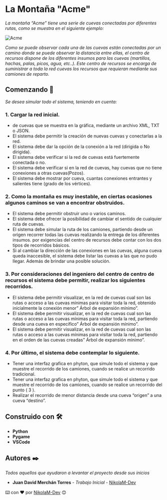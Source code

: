 # La Montaña "Acme"
_La montaña “Acme” tiene una serie de cuevas conectadas por diferentes rutas, como se muestra en el siguiente ejemplo:_

![Acme](https://user-images.githubusercontent.com/62358156/90304980-01c52200-de83-11ea-9725-d445a44cad8b.PNG)

_Como se puede observar cada una de las cuevas están conectadas por un camino donde se puede observar la distancia entre ellas, el centro de recursos dispone de los diferentes insumos para las cuevas (martillos, hachas, palas, picas, agua, etc..). Este centro de recursos se encarga de suministrar a toda la red cuevas los recursos que requieran mediante sus camiones de reparto._

## Comenzando 🚀
_Se desea simular todo el sistema, teniendo en cuenta:_
### 1. Cargar la red inicial.
* de cuevas que se muestra en la gráfica, mediante un archivo XML, TXT o JSON.
* El sistema debe permitir la creación de nuevas cuevas y conectarlas a la red.
* El sistema debe dar la opción de la conexión a la red (dirigida o No dirigida).
* El sistema debe verificar si la red de cuevas está fuertemente conectada o no.
* El sistema debe verificar si en la red de cuevas, hay cuevas que no tiene conexiones a otras cuevas(Pozos).
* El sistema debe mostrar por cueva, cuantas conexiones entrantes y salientes tiene (grado de los vértices).

### 2. Como la montaña es muy inestable, en ciertas ocasiones algunos caminos se van a encontrar obstruidos.
* El sistema debe permitir obstruir uno o varios caminos.
* El sistema debe ofrecer la posibilidad de cambiar el sentido de cualquier ruta de cuevas.
* El sistema debe simular la ruta de los camiones, partiendo desde un origen recorrer todas las cuevas realizando la entrega de los diferentes insumos. por exigencias del centro de recursos debe contar con los dos tipos de recorridos básicos.
* Si al cambiar la dirección de las conexiones en las cuevas, alguna cueva queda inaccesible, el sistema debe listar las cuevas a las que no pudo llegar. Además de brindar una posible solución.

### 3. Por consideraciones del ingeniero del centro de centro de recursos el sistema debe permitir, realizar los siguientes recorridos.
* El sistema debe permitir visualizar, en la red de cuevas cual son las rutas o acceso a las cuevas mínimas para visitar toda la red, obtenido inicialmente la conexión menor” Árbol de expansión mínimo”.
* El sistema debe permitir visualizar, en la red de cuevas cual son las rutas o acceso a las cuevas mínimas para visitar toda la red, partiendo desde una cueva en específico” Árbol de expansión mínimo”.
* El sistema debe permitir visualizar, en la red de cuevas cual son las rutas o acceso a las cuevas mínimas para visitar toda la red, partiendo en el orden de las cuevas creadas” Árbol de expansión mínimo”.

### 4. Por último, el sistema debe contemplar lo siguiente.
* Tener una interfaz grafica en phyton, que simule todo el sistema y que muestre el recorrido de los camiones, cuando se realice un recorrido tradicional.
* Tener una interfaz grafica en phyton, que simule todo el sistema y que muestre el recorrido de los camiones, cuando se realice un recorrido del punto ( 3 ).
* Realizar el recorrido de menor distancia desde una cueva “origen” a una cueva “destino”.

## Construido con 🛠️
* **Python**
* **Pygame**
* **VSCode**

## Autores ✒️
_Todos aquellos que ayudaron a levantar el proyecto desde sus inicios_
* **Juan David Merchán Torres** - *Trabajo Inicial* - [NikolaM-Dev](https://github.com/NikolaM-Dev)
<!-- * **Fulanito Detal** - *Documentación* - [fulanitodetal](#fulanito-de-tal) -->

⌨️ con ❤️ por [NikolaM-Dev](https://github.com/NikolaM-Dev) 😊
